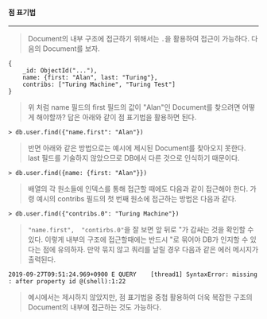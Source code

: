 #### 점 표기법

------

> Document의 내부 구조에 접근하기 위해서는 `.`을 활용하여 접근이 가능하다. 다음의 Document를 보자.

```
{ 
	_id: ObjectId("..."),
	name: {first: "Alan", last: "Turing"},
	contribs: ["Turing Machine", "Turing Test"]
}
```



> 위 처럼 name 필드의 first 필드의 값이 "Alan"인 Document를 찾으려면 어떻게 해야할까? 답은 아래와 같이 점 표기법을 활용하면 된다. 

```
> db.user.find({"name.first": "Alan"})
```

> 반면 아래와 같은 방법으로는 예시에 제시된 Document를 찾아오지 못한다. last 필드를 기술하지 않았으므로 DB에서 다른 것으로 인식하기 때문이다.

```
> db.user.find({name: {first: "Alan"}})
```



> 배열의 각 원소들에 인덱스를 통해 접근할 때에도 다음과 같이 접근해야 한다. 가령 예시의 contribs 필드의 첫 번째 원소에 접근하는 방법은 다음과 같다.

```
> db.user.find({"contribs.0": "Turing Machine"})
```



> `"name.first",  "contirbs.0"`을 잘 보면 앞 뒤로 "가 감싸는 것을 확인할 수 있다. 이렇게 내부의 구조에 접근할때에는 반드시 "로 묶어야 DB가 인지할 수 있다는 점에 유의하자. 만약 묶지 않고 쿼리를 날릴 경우 다음과 같은 에러 메시지가 출력된다.

```
2019-09-27T09:51:24.969+0900 E QUERY    [thread1] SyntaxError: missing : after property id @(shell):1:22
```

> 예시에서는 제시하지 않았지만, 점 표기법을 중첩 활용하여 더욱 복잡한 구조의 Document의 내부에 접근하는 것도 가능하다.